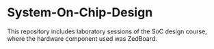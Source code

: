 # System-On-Chip-Design
This repository includes laboratory sessions of the SoC design course, where the hardware component used was ZedBoard.
